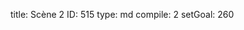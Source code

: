 title:          Scène 2
ID:             515
type:           md
compile:        2
setGoal:        260


